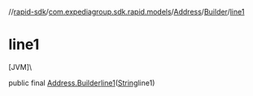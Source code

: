 //[rapid-sdk](../../../../index.md)/[com.expediagroup.sdk.rapid.models](../../index.md)/[Address](../index.md)/[Builder](index.md)/[line1](line1.md)

# line1

[JVM]\

public final [Address.Builder](index.md)[line1](line1.md)([String](https://docs.oracle.com/javase/8/docs/api/java/lang/String.html)line1)
